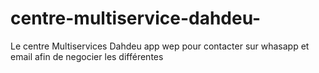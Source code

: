 # centre-multiservice-dahdeu-
Le centre Multiservices Dahdeu app wep pour contacter sur whasapp et email afin de negocier les différentes
